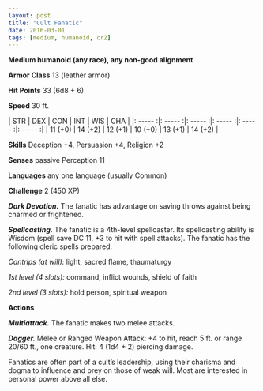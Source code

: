 ```yaml
---
layout: post
title: "Cult Fanatic"
date: 2016-03-01
tags: [medium, humanoid, cr2]
---
```


**Medium humanoid (any race), any non-good alignment**

**Armor Class** 13 (leather armor)

**Hit Points** 33 (6d8 + 6)

**Speed** 30 ft.

|   STR   |   DEX   |   CON   |   INT   |   WIS   |   CHA   |
|: ----- :|: ----- :|: ----- :|: ----- :|: ----- :|: ----- :|
| 11 (+0) | 14 (+2) | 12 (+1) | 10 (+0) | 13 (+1) | 14 (+2) |

**Skills** Deception +4, Persuasion +4, Religion +2 

**Senses** passive Perception 11 

**Languages** any one language (usually Common) 

**Challenge** 2 (450 XP) 

***Dark Devotion.*** The fanatic has advantage on saving throws against being charmed or frightened. 

***Spellcasting.*** The fanatic is a 4th-level spellcaster. Its spellcasting ability is Wisdom (spell save DC 11, +3 to hit with spell attacks). The fanatic has the following cleric spells prepared: 

*Cantrips (at will):* light, sacred flame, thaumaturgy 

*1st level (4 slots):* command, inflict wounds, shield of faith 

*2nd level (3 slots):* hold person, spiritual weapon 

**Actions** 

***Multiattack.*** The fanatic makes two melee attacks. 

***Dagger.*** Melee or Ranged Weapon Attack: +4 to hit, reach 5 ft. or range 20/60 ft., one creature. Hit: 4 (1d4 + 2) piercing damage. 

Fanatics are often part of a cult’s leadership, using their charisma and dogma to influence and prey on those of weak will. Most are interested in personal power above all else.